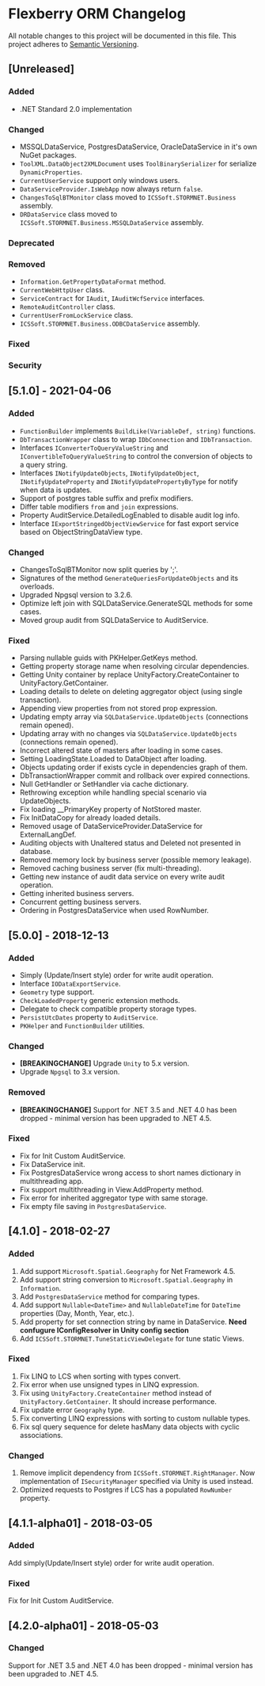 # Flexberry ORM Changelog
All notable changes to this project will be documented in this file.
This project adheres to [Semantic Versioning](http://semver.org/).

## [Unreleased]

### Added
- .NET Standard 2.0 implementation

### Changed
- MSSQLDataService, PostgresDataService, OracleDataService in it's own NuGet packages.
- `ToolXML.DataObject2XMLDocument` uses `ToolBinarySerializer` for serialize `DynamicProperties`.
- `CurrentUserService` support only windows users.
- `DataServiceProvider.IsWebApp` now always return `false`.
- `ChangesToSqlBTMonitor` class moved to `ICSSoft.STORMNET.Business` assembly.
- `DRDataService` class moved to `ICSSoft.STORMNET.Business.MSSQLDataService` assembly.

### Deprecated

### Removed
- `Information.GetPropertyDataFormat` method.
- `CurrentWebHttpUser` class.
- `ServiceContract` for `IAudit`, `IAuditWcfService` interfaces.
- `RemoteAuditController` class.
- `CurrentUserFromLockService` class.
- `ICSSoft.STORMNET.Business.ODBCDataService` assembly.

### Fixed

### Security


## [5.1.0] - 2021-04-06

### Added
- `FunctionBuilder` implements `BuildLike(VariableDef, string)` functions.
- `DbTransactionWrapper` class to wrap `IDbConnection` and `IDbTransaction`.
- Interfaces `IConverterToQueryValueString` and `IConvertibleToQueryValueString` to control the conversion of objects to a query string.
- Interfaces `INotifyUpdateObjects`, `INotifyUpdateObject`, `INotifyUpdateProperty` and `INotifyUpdatePropertyByType` for notify when data is updates.
- Support of postgres table suffix and prefix modifiers.
- Differ table modifiers `from` and `join` expressions.
- Property AuditService.DetailedLogEnabled to disable audit log info.
- Interface `IExportStringedObjectViewService` for fast export service based on ObjectStringDataView type.

### Changed
- ChangesToSqlBTMonitor now split queries by ';'.
- Signatures of the method `GenerateQueriesForUpdateObjects` and its overloads.
- Upgraded Npgsql version to 3.2.6.
- Optimize left join with SQLDataService.GenerateSQL methods for some cases.
- Moved group audit from SQLDataService to AuditService.

### Fixed
- Parsing nullable guids with PKHelper.GetKeys method.
- Getting property storage name when resolving circular dependencies.
- Getting Unity container by replace UnityFactory.CreateContainer to UnityFactory.GetContainer.
- Loading details to delete on deleting aggregator object (using single transaction).
- Appending view properties from not stored prop expression.
- Updating empty array via `SQLDataService.UpdateObjects` (connections remain opened).
- Updating array with no changes via `SQLDataService.UpdateObjects` (connections remain opened).
- Incorrect altered state of masters after loading in some cases.
- Setting LoadingState.Loaded to DataObject after loading.
- Objects updating order if exists cycle in dependencies graph of them.
- DbTransactionWrapper commit and rollback over expired connections.
- Null GetHandler or SetHandler via cache dictionary. 
- Rethrowing exception while handling special scenario via UpdateObjects.
- Fix loading __PrimaryKey property of NotStored master.
- Fix InitDataCopy for already loaded details.
- Removed usage of DataServiceProvider.DataService for ExternalLangDef.
- Auditing objects with Unaltered status and Deleted not presented in database.
- Removed memory lock by business server (possible memory leakage).
- Removed caching business server (fix multi-threading).
- Getting new instance of audit data service on every write audit operation.
- Getting inherited business servers.
- Concurrent getting business servers.
- Ordering in PostgresDataService when used RowNumber.

## [5.0.0] - 2018-12-13

### Added

- Simply (Update/Insert style) order for write audit operation.
- Interface `IODataExportService`.
- `Geometry` type support.
- `CheckLoadedProperty` generic extension methods.
- Delegate to check compatible property storage types.
- `PersistUtcDates` property to `AuditService`.
- `PKHelper` and `FunctionBuilder` utilities.

### Changed

- **[BREAKINGCHANGE]** Upgrade `Unity` to 5.x version.
- Upgrade `Npgsql` to 3.x version.

### Removed

- **[BREAKINGCHANGE]** Support for .NET 3.5 and .NET 4.0 has been dropped - minimal version has been upgraded to .NET 4.5.

### Fixed

- Fix for Init Custom AuditService.
- Fix DataService init.
- Fix PostgresDataService wrong access to short names dictionary in multithreading app.
- Fix support multithreading in View.AddProperty method.
- Fix error for inherited aggregator type with same storage.
- Fix empty file saving in `PostgresDataService`.

## [4.1.0] - 2018-02-27
### Added
1. Add support `Microsoft.Spatial.Geography` for Net Framework 4.5.
2. Add support string conversion to `Microsoft.Spatial.Geography` in `Information`.
3. Add `PostgresDataService` method for comparing types.
4. Add support `Nullable<DateTime>` and `NullableDateTime` for `DateTime` properties (Day, Month, Year, etc.).
5. Add property for set connection string by name in DataService. **Need confugure IConfigResolver in Unity config section**
6. Add `ICSSoft.STORMNET.TuneStaticViewDelegate` for tune static Views.

### Fixed
1. Fix LINQ to LCS when sorting with types convert.
2. Fix error when use unsigned types in LINQ expression.
3. Fix using `UnityFactory.CreateContainer` method instead of `UnityFactory.GetContainer`. It should increase performance.
4. Fix update error `Geography` type.
5. Fix converting LINQ expressions with sorting to custom nullable types.
6. Fix sql query sequence for delete hasMany data objects with cyclic associations.

### Changed
1. Remove implicit dependency from `ICSSoft.STORMNET.RightManager`. Now implementation of `ISecurityManager` specified via Unity is used instead.
2. Optimized requests to Postgres if LCS has a populated `RowNumber` property.

## [4.1.1-alpha01] - 2018-03-05
### Added
Add simply(Update/Insert style) order for write audit operation.

### Fixed
Fix for Init Custom AuditService.

## [4.2.0-alpha01] - 2018-05-03
### Changed
Support for .NET 3.5 and .NET 4.0 has been dropped - minimal version has been upgraded to .NET 4.5.
